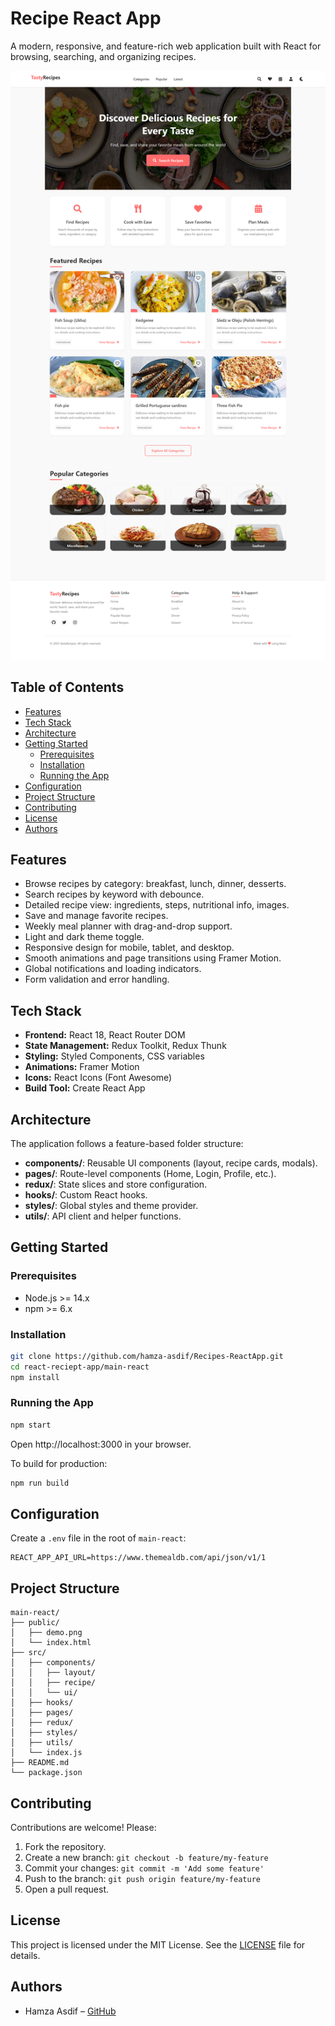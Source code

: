 # Recipe React App

A modern, responsive, and feature-rich web application built with React for browsing, searching, and organizing recipes.

![App Demo](./public/demo.png)

## Table of Contents

- [Features](#features)
- [Tech Stack](#tech-stack)
- [Architecture](#architecture)
- [Getting Started](#getting-started)
  - [Prerequisites](#prerequisites)
  - [Installation](#installation)
  - [Running the App](#running-the-app)
- [Configuration](#configuration)
- [Project Structure](#project-structure)
- [Contributing](#contributing)
- [License](#license)
- [Authors](#authors)

## Features

- Browse recipes by category: breakfast, lunch, dinner, desserts.
- Search recipes by keyword with debounce.
- Detailed recipe view: ingredients, steps, nutritional info, images.
- Save and manage favorite recipes.
- Weekly meal planner with drag-and-drop support.
- Light and dark theme toggle.
- Responsive design for mobile, tablet, and desktop.
- Smooth animations and page transitions using Framer Motion.
- Global notifications and loading indicators.
- Form validation and error handling.

## Tech Stack

- **Frontend:** React 18, React Router DOM
- **State Management:** Redux Toolkit, Redux Thunk
- **Styling:** Styled Components, CSS variables
- **Animations:** Framer Motion
- **Icons:** React Icons (Font Awesome)
- **Build Tool:** Create React App

## Architecture

The application follows a feature-based folder structure:

- **components/**: Reusable UI components (layout, recipe cards, modals).
- **pages/**: Route-level components (Home, Login, Profile, etc.).
- **redux/**: State slices and store configuration.
- **hooks/**: Custom React hooks.
- **styles/**: Global styles and theme provider.
- **utils/**: API client and helper functions.

## Getting Started

### Prerequisites

- Node.js >= 14.x
- npm >= 6.x

### Installation

```bash
git clone https://github.com/hamza-asdif/Recipes-ReactApp.git
cd react-reciept-app/main-react
npm install
```

### Running the App

```bash
npm start
```

Open http://localhost:3000 in your browser.

To build for production:

```bash
npm run build
```

## Configuration

Create a `.env` file in the root of `main-react`:

```.env
REACT_APP_API_URL=https://www.themealdb.com/api/json/v1/1
```

## Project Structure

```
main-react/
├── public/
│   ├── demo.png
│   └── index.html
├── src/
│   ├── components/
│   │   ├── layout/
│   │   ├── recipe/
│   │   └── ui/
│   ├── hooks/
│   ├── pages/
│   ├── redux/
│   ├── styles/
│   ├── utils/
│   └── index.js
├── README.md
└── package.json
```

## Contributing

Contributions are welcome! Please:

1. Fork the repository.
2. Create a new branch: `git checkout -b feature/my-feature`
3. Commit your changes: `git commit -m 'Add some feature'`
4. Push to the branch: `git push origin feature/my-feature`
5. Open a pull request.

## License

This project is licensed under the MIT License. See the [LICENSE](LICENSE) file for details.

## Authors

- Hamza Asdif – [GitHub](https://github.com/hamza-asdif)
